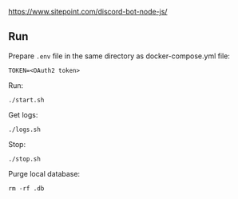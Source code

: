 https://www.sitepoint.com/discord-bot-node-js/

## Run

Prepare `.env` file in the same directory as docker-compose.yml file:
```
TOKEN=<OAuth2 token>
```

Run:
```
./start.sh
```

Get logs:
```
./logs.sh
```

Stop:
```
./stop.sh
```

Purge local database:
```
rm -rf .db
```
